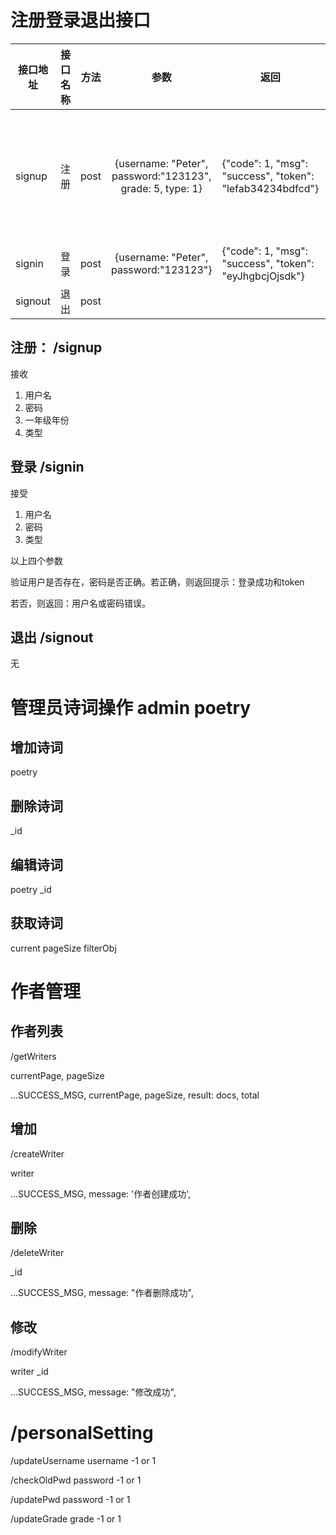 

# 注册登录退出接口

| 接口地址 | 接口名称 | 方法 |                           参数                            | 返回                                                      | 备注                                |
| -------- | -------- | ---- | :-------------------------------------------------------: | --------------------------------------------------------- | ----------------------------------- |
| signup   | 注册     | post | {username: "Peter", password:"123123", grade: 5, type: 1} | {"code": 1, "msg": "success", "token": "lefab34234bdfcd"} | type 为0表示管理员、type为1表示学生 |
| signin   | 登录     | post |          {username: "Peter", password:"123123"}           | {"code": 1, "msg": "success", "token": "eyJhgbcjOjsdk"}   |                                     |
| signout  | 退出     | post |                                                           |                                                           |                                     |



##  注册： /signup

接收
1. 用户名
2. 密码
3. 一年级年份
4. 类型



## 登录  /signin
接受
1. 用户名
2. 密码
3. 类型

以上四个参数

验证用户是否存在，密码是否正确。若正确，则返回提示：登录成功和token 

若否，则返回：用户名或密码错误。

## 退出  /signout
无


# 管理员诗词操作 admin poetry

## 增加诗词
poetry


## 删除诗词
_id


## 编辑诗词
poetry
    _id


## 获取诗词
current
pageSize
filterObj

# 作者管理


## 作者列表
/getWriters

currentPage, pageSize

...SUCCESS_MSG,
currentPage,
pageSize,
result: docs,
total
## 增加 
/createWriter

writer

...SUCCESS_MSG,
message: '作者创建成功',



## 删除
/deleteWriter

_id

...SUCCESS_MSG,
message: "作者删除成功",

## 修改
/modifyWriter

writer
    _id

...SUCCESS_MSG,
message: "修改成功",




# /personalSetting

/updateUsername username
-1 or 1

/checkOldPwd password
-1 or 1

/updatePwd password
-1 or 1

/updateGrade grade
-1 or 1